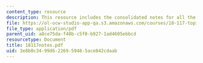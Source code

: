 ```yaml
---
content_type: resource
description: This resource includes the consolidated notes for all the lectures.
file: https://ol-ocw-studio-app-qa.s3.amazonaws.com/courses/18-117-topics-in-several-complex-variables-spring-2005/3e8b0c3499d6226959485ace042cdaab_18117notes.pdf
file_type: application/pdf
parent_uid: a8ce75da-f40b-c5f0-b927-1ad4605ebbcd
resourcetype: Document
title: 18117notes.pdf
uid: 3e8b0c34-99d6-2269-5948-5ace042cdaab
---
```

